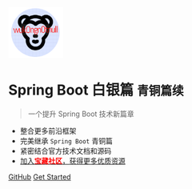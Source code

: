 
<img src='images/wukong-favicon-nobg.png' width='110px'/>

# Spring Boot 白银篇 <small>青铜篇续</small>

> 一个提升 Spring Boot 技术新篇章

- 整合更多前沿框架
- 完美继承 `Spring Boot` 青铜篇
- 紧密结合官方技术文档和源码
- <a href='https://wukongnotnull.com'>加入<span style='color:red;'>**宝藏社区**</span>，获得更多优质资源</a>

[GitHub](https://github.com/WuKongNotNull/spring-boot-baiyin-wukongnote/)
[Get Started](#悟空笔记)